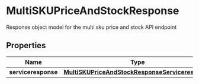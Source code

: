 

# MultiSKUPriceAndStockResponse

Response object model for the multi sku price and stock API endpoint

## Properties

| Name | Type | Description | Notes |
|------------ | ------------- | ------------- | -------------|
|**serviceresponse** | [**MultiSKUPriceAndStockResponseServiceresponse**](MultiSKUPriceAndStockResponseServiceresponse.md) |  |  [optional] |



